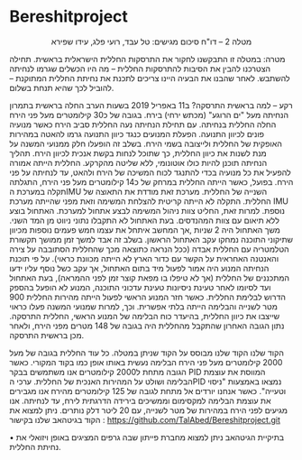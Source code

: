 # Bereshitproject

<p align="center">
    מטלה 2 – דו"ח סיכום
מגישים: טל עבד, רועי פלג, עידו שפירא
</p>

מטרה:
במטלה זו התבקשנו לחקור את התרסקות החללית הישראלית בראשית. תחילה הצטרכנו להבין את הסיבות להתרסקות החללית – מה היו הכשלים שגרמו לנחיתה להשתבש.
לאחר שהבנו את הבעיה היינו צריכים לתכנת את נחיתת החללית המתוקנת – להוביל לכך שהיא תנחת בשלום.

רקע – למה בראשית התרסקה?
ב11 באפריל 2019 בשעות הערב החלה בראשית בתמרון הנחיתה מעל "ים הרוגע" (מכתש ירחי) בירח. בגובה של כ30 קילומטרים מעל פני הירח החלה החללית בנחיתה. עם תחילת הנחיתה נעה החללית סביב הירח כאשר מנועיה פונים לכיוון התנועה. הפעלת המנועים כנגד כיוון התנועה גרמו להאטה במהירות האופקית של החללית ולייצובה בשמי הירח. בשלב זה הופעלו חלק ממנועי המשנה על מנת לשנות את כיוון החללית, כך שתוכל לנחות בקשת אנכית לכיוון הירח. תהליך הנחיתה תוכנן להיות כולו אוטונומי, ללא שליטה מהקרקע. החללית הייתה אמורה להפעיל את כל מנועיה בכדי להתנגד לכוח המשיכה של הירח ולהאט, עד לנחיתה על פני הירח.
בפועל, כאשר הייתה החללית במרחק של כ14 קילומטרים מעל פני הירח, התגלתה תקלה במערכת הIMU השנייה של החללית. מערכת זאת מודדת את התאוצה של החללית. התקלה לא הייתה קריטית להצלחת המשימה וזאת מפני שהייתה מערכת IMU נוספת. למרות זאת, החליט צוות ניהול המשימה לבצע אתחול למערכת. האתחול בוצע ללא תיאום עם צוות המהנדסים.
בעת האתחול לא התקבלו נתוני ניווט מן המד השני. משך האתחול היה 2 שניות ,אך המחשב איתחל את עצמו חמש פעמים נוספות מכיוון שתיקוני התוכנה נמחקו עקב האתחול הראשון. בשלב זה אבד למשך זמן ממושך תקשורת הטלמטריה עם החללית אבדה (ככל הנראה כתוצאה מכך שהחללית הסתובבה על צירה והאנטנה האחראית על הקשר עם כדור הארץ לא הייתה מכוונת כראוי).
על פי תוכנת הנחיתה המנוע היה אמור לפעול מיד בתום האתחול, אך עקב כשל נוסף עליו ידעו המתכננים של החללית (אך לא טיפלו בו מפאת קוצר זמן לפני ההמראה), בעת האתחול ועד לסיומו לאחר טעינת ניסיונות טעינת עדכוני התוכנה, המנוע לא הופעל בהספק הדרוש לבלימת החללית. כאשר חזר המנוע הראשי לפעול הייתה מהירות החללית 900 מטר לשנייה והבלימה הייתה בלתי אפשרית. וכך, למרות שמנועי המשנה פעלו כראוי שייצבו את כיוון החללית, בהיעדר כוח הבלימה של המנוע הראשי, החללית התרסקה. נתון הגובה האחרון שהתקבל מהחללית היה בגובה של 148 מטרים מפני הירח, ולאחר מכן בראשית התרסקה.

הקוד שלנו
הקוד שלנו מבוסס על הקוד שניתן במטלה. כל עוד החללית בגובה של מעל 2000 קילומטרים מעל פני הירח הבלימה נעשית באותו אופן כמו בקוד המקורי.
כאשר הגובה מתחת ל2000 קילומטרים אנו משתמשים בבקר PID המווסת את עוצמת הבלימה ושולט על המהירות האנכית של החללית. ערכי הPID נמצאו באמצעות "ניסוי וטעייה".
כאשר אנחנו יורדים אל מתחת לגובה של 125 קילומטרים מהירח אנו מגבירים את עוצמת הבלימה למקסימום וממשיכים בירידה הדרגתית לירח, עד לנחיתה.
אנו מגיעים לפני הירח במהירות של מטר לשנייה, עם 20 ליטר דלק נותרים.
ניתן למצוא את הקוד בגיטהאב שלנו בקישור : https://github.com/TalAbed/Bereshitproject.git

•	בתיקיית הגיטהאב ניתן למצוא מחברת פייתון שבה גרפים המציגים באופן ויזואלי את נחיתת החללית.

